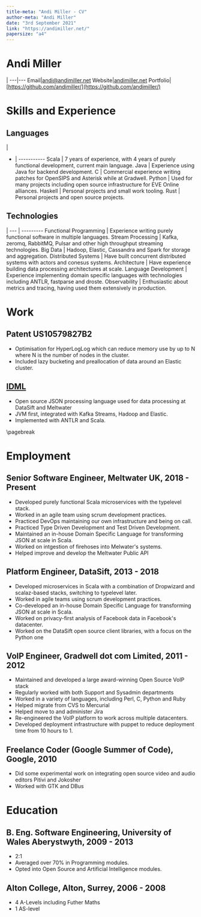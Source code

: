 ```yaml
---
title-meta: "Andi Miller - CV" 
author-meta: "Andi Miller"
date: "3rd September 2021"
link: "https://andimiller.net/"
papersize: "a4"
---
```


# Andi Miller


|
---|---
Email|[andi@andimiller.net](mailto:andi@andimiller.net)
Website|[andimiller.net](https://andimiller.net)
Portfolio|[https://github.com/andimiller/](https://github.com/andimiller/)

# Skills and Experience

## Languages

|
- | -----------
Scala   | 7 years of experience, with 4 years of purely functional development, current main language.
Java    | Experience using Java for backend development.
C       | Commercial experience writing patches for OpenSIPS and Asterisk while at Gradwell.
Python  | Used for many projects including open source infrastructure for EVE Online alliances.
Haskell | Personal projects and small work tooling.
Rust    | Personal projects and open source projects.

## Technologies

|
--- | ---------
Functional Programming | Experience writing purely functional software in multiple languages.
Stream Processing      | Kafka, zeromq, RabbitMQ, Pulsar and other high throughput streaming technologies.
Big Data               | Hadoop, Elastic, Cassandra and Spark for storage and aggregation.
Distributed Systems    | Have built concurrent distributed systems with actors and conesus systems.
Architecture           | Have experience building data processing architectures at scale.
Language Development   | Experience implementing domain specific languages with technologies including ANTLR, fastparse and droste.
Observability          | Enthusiastic about metrics and tracing, having used them extensively in production.

# Work
## Patent US10579827B2
* Optimisation for HyperLogLog which can reduce memory use by up to N where N is the number of nodes in the cluster.
* Included lazy bucketing and preallocation of data around an Elastic cluster.

## [IDML](https://idml.io/)
* Open source JSON processing language used for data processing at DataSift and Meltwater
* JVM first, integrated with Kafka Streams, Hadoop and Elastic.
* Implemented with ANTLR and Scala.

\pagebreak

# Employment
## Senior Software Engineer, Meltwater UK, 2018 - Present
* Developed purely functional Scala microservices with the typelevel stack.
* Worked in an agile team using scrum development practices.
* Practiced DevOps maintaining our own infrastructure and being on call.
* Practiced Type Driven Development and Test Driven Development.
* Maintained an in-house Domain Specific Language for transforming JSON at scale in Scala.
* Worked on intgestion of firehoses into Melwater's systems.
* Helped improve and develop the Meltwater Public API

## Platform Engineer, DataSift, 2013 - 2018
* Developed microservices in Scala with a combination of Dropwizard and scalaz-based stacks, switching to typelevel later.
* Worked in agile teams using scrum development practices.
* Co-developed an in-house Domain Specific Language for transforming JSON at scale in Scala.
* Worked on privacy-first analysis of Facebook data in Facebook's datacenter.
* Worked on the DataSift open source client libraries, with a focus on the Python one

## VoIP Engineer, Gradwell dot com Limited, 2011 - 2012
* Maintained and developed a large award-winning Open Source VoIP stack
* Regularly worked with both Support and Sysadmin departments
* Worked in a variety of languages, including Perl, C, Python and Ruby
* Helped migrate from CVS to Mercurial
* Helped move to and administer Jira
* Re-engineered the VoIP platform to work across multiple datacenters.
* Developed deployment infrastructure with puppet to reduce deployment time from 10 hours to 1.

## Freelance Coder (Google Summer of Code), Google, 2010
* Did some experimental work on integrating open source video and audio editors Pitivi and Jokosher
* Worked with GTK and DBus

# Education
## B. Eng. Software Engineering, University of Wales Aberystwyth, 2009 - 2013
* 2:1
* Averaged over 70% in Programming modules.
* Opted into Open Source and Artificial Intelligence modules.

## Alton College, Alton, Surrey, 2006 - 2008
* 4 A-Levels including Futher Maths
* 1 AS-level
